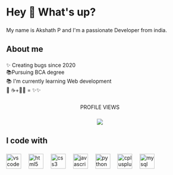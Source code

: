 <h1 align="left">Hey 👋 What's up?</h1>

###

<p align="left">My name is  Akshath P and I'm a passionate  Developer  from  india.</p>

###

<h2 align="left">About me</h2>

###

<p align="left">✨ Creating bugs since  2020<br>📚Pursuing BCA degree<br>📚 I'm currently learning Web development<br>🎲 ☕+👨‍💻  = ✨✨</p>

###

<p align="center">PROFILE VIEWS</p>

###

<div align="center">
  <img src="https://profile-counter.glitch.me/AKSHATH99/count.svg?"  />
</div>

###

<h2 align="left">I code with</h2>

###

<div align="left">
  <img src="https://cdn.jsdelivr.net/gh/devicons/devicon/icons/vscode/vscode-original.svg" height="40" alt="vscode logo"  />
  <img width="12" />
  <img src="https://cdn.jsdelivr.net/gh/devicons/devicon/icons/html5/html5-original.svg" height="40" alt="html5 logo"  />
  <img width="12" />
  <img src="https://cdn.jsdelivr.net/gh/devicons/devicon/icons/css3/css3-original.svg" height="40" alt="css3 logo"  />
  <img width="12" />
  <img src="https://cdn.jsdelivr.net/gh/devicons/devicon/icons/javascript/javascript-original.svg" height="40" alt="javascript logo"  />
  <img width="12" />
  <img src="https://cdn.jsdelivr.net/gh/devicons/devicon/icons/python/python-original.svg" height="40" alt="python logo"  />
  <img width="12" />
  <img src="https://cdn.jsdelivr.net/gh/devicons/devicon/icons/cplusplus/cplusplus-original.svg" height="40" alt="cplusplus logo"  />
  <img width="12" />
  <img src="https://cdn.jsdelivr.net/gh/devicons/devicon/icons/mysql/mysql-original.svg" height="40" alt="mysql logo"  />
</div>

###
